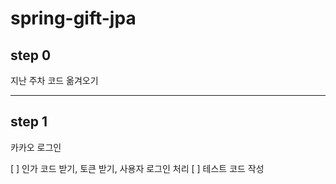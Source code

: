 # spring-gift-jpa

## step 0

지난 주차 코드 옮겨오기

---

## step 1

카카오 로그인

[ ] 인가 코드 받기, 토큰 받기, 사용자 로그인 처리
[ ] 테스트 코드 작성